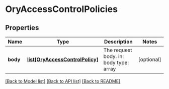 # OryAccessControlPolicies

## Properties
Name | Type | Description | Notes
------------ | ------------- | ------------- | -------------
**body** | [**list[OryAccessControlPolicy]**](OryAccessControlPolicy.md) | The request body.  in: body type: array | [optional] 

[[Back to Model list]](../README.md#documentation-for-models) [[Back to API list]](../README.md#documentation-for-api-endpoints) [[Back to README]](../README.md)


